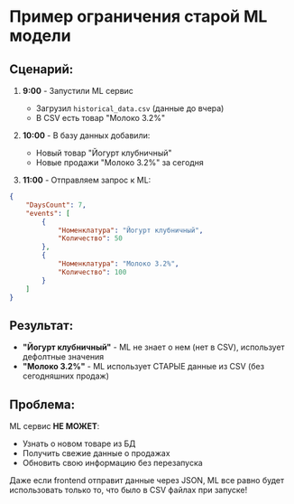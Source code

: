 # Пример ограничения старой ML модели

## Сценарий:

1. **9:00** - Запустили ML сервис
   - Загрузил `historical_data.csv` (данные до вчера)
   - В CSV есть товар "Молоко 3.2%"

2. **10:00** - В базу данных добавили:
   - Новый товар "Йогурт клубничный"
   - Новые продажи "Молоко 3.2%" за сегодня

3. **11:00** - Отправляем запрос к ML:
```json
{
    "DaysCount": 7,
    "events": [
        {
            "Номенклатура": "Йогурт клубничный",
            "Количество": 50
        },
        {
            "Номенклатура": "Молоко 3.2%",
            "Количество": 100
        }
    ]
}
```

## Результат:

- **"Йогурт клубничный"** - ML не знает о нем (нет в CSV), использует дефолтные значения
- **"Молоко 3.2%"** - ML использует СТАРЫЕ данные из CSV (без сегодняшних продаж)

## Проблема:

ML сервис **НЕ МОЖЕТ**:
- Узнать о новом товаре из БД
- Получить свежие данные о продажах
- Обновить свою информацию без перезапуска

Даже если frontend отправит данные через JSON, ML все равно будет использовать только то, что было в CSV файлах при запуске! 